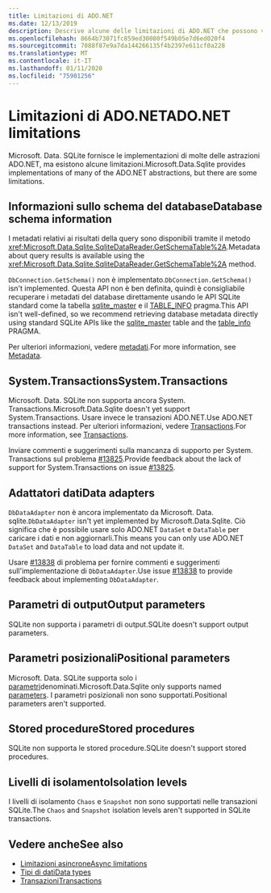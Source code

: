 ```yaml
---
title: Limitazioni di ADO.NET
ms.date: 12/13/2019
description: Descrive alcune delle limitazioni di ADO.NET che possono verificarsi.
ms.openlocfilehash: 8664b73071fc859ed30080f549b05e7d6ed020f4
ms.sourcegitcommit: 7088f87e9a7da144266135f4b2397e611cf0a228
ms.translationtype: MT
ms.contentlocale: it-IT
ms.lasthandoff: 01/11/2020
ms.locfileid: "75901256"
---
```

# <a name="adonet-limitations"></a><span data-ttu-id="31eb3-103">Limitazioni di ADO.NET</span><span class="sxs-lookup"><span data-stu-id="31eb3-103">ADO.NET limitations</span></span>

<span data-ttu-id="31eb3-104">Microsoft. Data. SQLite fornisce le implementazioni di molte delle astrazioni ADO.NET, ma esistono alcune limitazioni.</span><span class="sxs-lookup"><span data-stu-id="31eb3-104">Microsoft.Data.Sqlite provides implementations of many of the ADO.NET abstractions, but there are some limitations.</span></span>

## <a name="database-schema-information"></a><span data-ttu-id="31eb3-105">Informazioni sullo schema del database</span><span class="sxs-lookup"><span data-stu-id="31eb3-105">Database schema information</span></span>

<span data-ttu-id="31eb3-106">I metadati relativi ai risultati della query sono disponibili tramite il metodo <xref:Microsoft.Data.Sqlite.SqliteDataReader.GetSchemaTable%2A>.</span><span class="sxs-lookup"><span data-stu-id="31eb3-106">Metadata about query results is available using the <xref:Microsoft.Data.Sqlite.SqliteDataReader.GetSchemaTable%2A> method.</span></span>

<span data-ttu-id="31eb3-107">`DbConnection.GetSchema()` non è implementato.</span><span class="sxs-lookup"><span data-stu-id="31eb3-107">`DbConnection.GetSchema()` isn't implemented.</span></span> <span data-ttu-id="31eb3-108">Questa API non è ben definita, quindi è consigliabile recuperare i metadati del database direttamente usando le API SQLite standard come la tabella [sqlite_master](https://www.sqlite.org/fileformat.html#storage_of_the_sql_database_schema) e il [TABLE_INFO](https://www.sqlite.org/pragma.html#pragma_table_info) pragma.</span><span class="sxs-lookup"><span data-stu-id="31eb3-108">This API isn't well-defined, so we recommend retrieving database metadata directly using standard SQLite APIs like the [sqlite_master](https://www.sqlite.org/fileformat.html#storage_of_the_sql_database_schema) table and the [table_info](https://www.sqlite.org/pragma.html#pragma_table_info) PRAGMA.</span></span>

<span data-ttu-id="31eb3-109">Per ulteriori informazioni, vedere [metadati](metadata.md).</span><span class="sxs-lookup"><span data-stu-id="31eb3-109">For more information, see [Metadata](metadata.md).</span></span>

## <a name="systemtransactions"></a><span data-ttu-id="31eb3-110">System.Transactions</span><span class="sxs-lookup"><span data-stu-id="31eb3-110">System.Transactions</span></span>

<span data-ttu-id="31eb3-111">Microsoft. Data. SQLite non supporta ancora System. Transactions.</span><span class="sxs-lookup"><span data-stu-id="31eb3-111">Microsoft.Data.Sqlite doesn't yet support System.Transactions.</span></span> <span data-ttu-id="31eb3-112">Usare invece le transazioni ADO.NET.</span><span class="sxs-lookup"><span data-stu-id="31eb3-112">Use ADO.NET transactions instead.</span></span> <span data-ttu-id="31eb3-113">Per ulteriori informazioni, vedere [Transactions](transactions.md).</span><span class="sxs-lookup"><span data-stu-id="31eb3-113">For more information, see [Transactions](transactions.md).</span></span>

<span data-ttu-id="31eb3-114">Inviare commenti e suggerimenti sulla mancanza di supporto per System. Transactions sul problema [#13825](https://github.com/dotnet/efcore/issues/13825).</span><span class="sxs-lookup"><span data-stu-id="31eb3-114">Provide feedback about the lack of support for System.Transactions on issue [#13825](https://github.com/dotnet/efcore/issues/13825).</span></span>

## <a name="data-adapters"></a><span data-ttu-id="31eb3-115">Adattatori dati</span><span class="sxs-lookup"><span data-stu-id="31eb3-115">Data adapters</span></span>

<span data-ttu-id="31eb3-116">`DbDataAdapter` non è ancora implementato da Microsoft. Data. sqlite.</span><span class="sxs-lookup"><span data-stu-id="31eb3-116">`DbDataAdapter` isn't yet implemented by Microsoft.Data.Sqlite.</span></span> <span data-ttu-id="31eb3-117">Ciò significa che è possibile usare solo ADO.NET `DataSet` e `DataTable` per caricare i dati e non aggiornarli.</span><span class="sxs-lookup"><span data-stu-id="31eb3-117">This means you can only use ADO.NET `DataSet` and `DataTable` to load data and not update it.</span></span>

<span data-ttu-id="31eb3-118">Usare [#13838](https://github.com/dotnet/efcore/issues/13838) di problema per fornire commenti e suggerimenti sull'implementazione di `DbDataAdapter`.</span><span class="sxs-lookup"><span data-stu-id="31eb3-118">Use issue [#13838](https://github.com/dotnet/efcore/issues/13838) to provide feedback about implementing `DbDataAdapter`.</span></span>

## <a name="output-parameters"></a><span data-ttu-id="31eb3-119">Parametri di output</span><span class="sxs-lookup"><span data-stu-id="31eb3-119">Output parameters</span></span>

<span data-ttu-id="31eb3-120">SQLite non supporta i parametri di output.</span><span class="sxs-lookup"><span data-stu-id="31eb3-120">SQLite doesn't support output parameters.</span></span>

## <a name="positional-parameters"></a><span data-ttu-id="31eb3-121">Parametri posizionali</span><span class="sxs-lookup"><span data-stu-id="31eb3-121">Positional parameters</span></span>

<span data-ttu-id="31eb3-122">Microsoft. Data. SQLite supporta solo i [parametri](parameters.md)denominati.</span><span class="sxs-lookup"><span data-stu-id="31eb3-122">Microsoft.Data.Sqlite only supports named [parameters](parameters.md).</span></span> <span data-ttu-id="31eb3-123">I parametri posizionali non sono supportati.</span><span class="sxs-lookup"><span data-stu-id="31eb3-123">Positional parameters aren't supported.</span></span>

## <a name="stored-procedures"></a><span data-ttu-id="31eb3-124">Stored procedure</span><span class="sxs-lookup"><span data-stu-id="31eb3-124">Stored procedures</span></span>

<span data-ttu-id="31eb3-125">SQLite non supporta le stored procedure.</span><span class="sxs-lookup"><span data-stu-id="31eb3-125">SQLite doesn't support stored procedures.</span></span>

## <a name="isolation-levels"></a><span data-ttu-id="31eb3-126">Livelli di isolamento</span><span class="sxs-lookup"><span data-stu-id="31eb3-126">Isolation levels</span></span>

<span data-ttu-id="31eb3-127">I livelli di isolamento `Chaos` e `Snapshot` non sono supportati nelle transazioni SQLite.</span><span class="sxs-lookup"><span data-stu-id="31eb3-127">The `Chaos` and `Snapshot` isolation levels aren't supported in SQLite transactions.</span></span>

## <a name="see-also"></a><span data-ttu-id="31eb3-128">Vedere anche</span><span class="sxs-lookup"><span data-stu-id="31eb3-128">See also</span></span>

* [<span data-ttu-id="31eb3-129">Limitazioni asincrone</span><span class="sxs-lookup"><span data-stu-id="31eb3-129">Async limitations</span></span>](async.md)
* [<span data-ttu-id="31eb3-130">Tipi di dati</span><span class="sxs-lookup"><span data-stu-id="31eb3-130">Data types</span></span>](types.md)
* [<span data-ttu-id="31eb3-131">Transazioni</span><span class="sxs-lookup"><span data-stu-id="31eb3-131">Transactions</span></span>](transactions.md)
